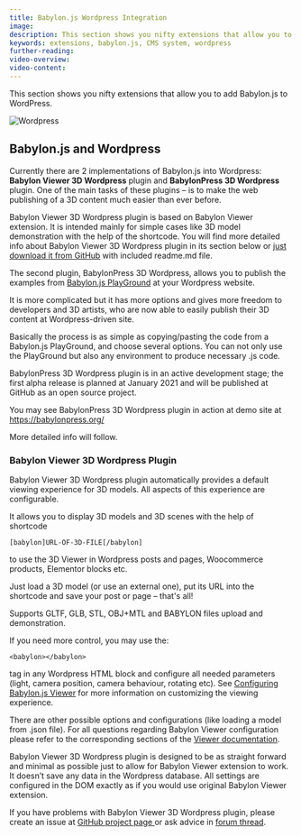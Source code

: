 ```yaml
---
title: Babylon.js Wordpress Integration
image: 
description: This section shows you nifty extensions that allow you to add Babylon.js to WordPress.
keywords: extensions, babylon.js, CMS system, wordpress
further-reading:
video-overview:
video-content:
---
```


This section shows you nifty extensions that allow you to add Babylon.js to WordPress.

![Wordpress](https://s.w.org/style/images/about/WordPress-logotype-simplified.png)


## Babylon.js and Wordpress 

Currently there are 2 implementations of Babylon.js into Wordpress: **Babylon Viewer 3D Wordpress** plugin and **BabylonPress 3D Wordpress** plugin. One of the main tasks of these plugins – is to make the web publishing of a 3D content much easier than ever before.

Babylon Viewer 3D Wordpress plugin is based on Babylon Viewer extension. It is intended mainly for simple cases like 3D model demonstration with the help of the shortcode. You will find more detailed info about Babylon Viewer 3D Wordpress plugin in its section below or [just download it from GitHub](https://github.com/eldinor/babylon-wordpress-plugin "download  from GitHub") with included readme.md file.

The second plugin, BabylonPress 3D Wordpress, allows you to publish the examples from [Babylon.js PlayGround](https://playground.babylonjs.com/ "Babylon.js PlayGround") at your Wordpress website. 

It is more complicated but it has more options and gives more freedom to developers and 3D artists, who are now able to easily publish their 3D content at Wordpress-driven site. 

Basically the process is as simple as copying/pasting the code from a Babylon.js PlayGround, and choose several options. You can not only use the PlayGround but also any environment to produce necessary .js code.

BabylonPress 3D Wordpress plugin is in an active development stage; the first alpha release is planned at January 2021 and will be published at GitHub as an open source project.

You may see BabylonPress 3D Wordpress plugin in action at demo site at https://babylonpress.org/ 

More detailed info will follow.

### Babylon Viewer 3D Wordpress Plugin

Babylon Viewer 3D Wordpress plugin automatically provides a default viewing experience for 3D models. All aspects of this experience are configurable. 

It allows you to display 3D models and 3D scenes with the help of shortcode 

`[babylon]URL-OF-3D-FILE[/babylon] `

to use the 3D Viewer in Wordpress posts and pages, Woocommerce products, Elementor blocks etc. 

Just load a 3D model (or use an external one), put its URL into the shortcode and save your post or page – that's all!

Supports GLTF, GLB, STL, OBJ+MTL and BABYLON files upload and demonstration.

If you need more control, you may use the:

`<babylon></babylon>`

tag in any Wordpress HTML block and configure all needed parameters (light, camera position, camera behaviour, rotating etc). See [Configuring Babylon.js Viewer](https://doc.babylonjs.com/extensions/babylonViewer/configuringViewer "Configuring Babylon.js Viewer") for more information on customizing the viewing experience.

There are other possible options and configurations (like loading a model from .json file). For all questions regarding Babylon Viewer configuration please refer to the corresponding sections of the [Viewer documentation](https://doc.babylonjs.com/extensions/babylonViewer "Viewer documentation").

Babylon Viewer 3D Wordpress plugin is designed to be as straight forward and minimal as possible just to allow for Babylon Viewer extension to work. It doesn’t save any data in the Wordpress database. All settings are configured in the DOM exactly as if you would use original Babylon Viewer extension.

If you have problems with Babylon Viewer 3D Wordpress plugin, please create an issue at [GitHub project page ](https://github.com/eldinor/babylon-wordpress-plugin "GitHub project page ") or ask advice in [forum thread](https://forum.babylonjs.com/t/babylon-viewer-3d-wordpress-plugin-version-0-3-major-update/15004 "forum thread").

